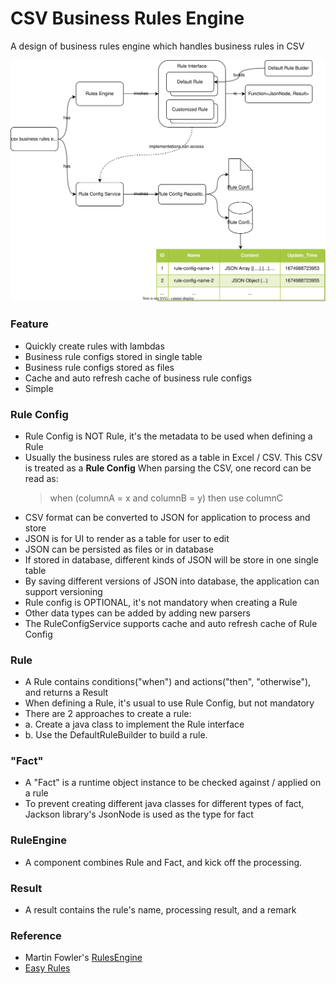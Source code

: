 # CSV Business Rules Engine

A design of business rules engine which handles business rules in CSV

<img src="./csv-business-rules-engine.drawio.svg" />

### Feature

- Quickly create rules with lambdas
- Business rule configs stored in single table
- Business rule configs stored as files
- Cache and auto refresh cache of business rule configs
- Simple

### Rule Config

- Rule Config is NOT Rule, it's the metadata to be used when defining a Rule
- Usually the business rules are stored as a table in Excel / CSV.
  This CSV is treated as a **Rule Config**
  When parsing the CSV, one record can be read as:
  > when (columnA = x and columnB = y) then use columnC
- CSV format can be converted to JSON for application to process and store
- JSON is for UI to render as a table for user to edit
- JSON can be persisted as files or in database
- If stored in database, different kinds of JSON will be store in one single table
- By saving different versions of JSON into database, the application can support versioning
- Rule config is OPTIONAL, it's not mandatory when creating a Rule
- Other data types can be added by adding new parsers
- The RuleConfigService supports cache and auto refresh cache of Rule Config 

### Rule

- A Rule contains conditions("when") and actions("then", "otherwise"), and returns a Result
- When defining a Rule, it's usual to use Rule Config, but not mandatory
- There are 2 approaches to create a rule:
- a. Create a java class to implement the Rule interface
- b. Use the DefaultRuleBuilder to build a rule.

### "Fact"

- A "Fact" is a runtime object instance to be checked against / applied on a rule
- To prevent creating different java classes for different types of fact, Jackson library's JsonNode is used as the type
  for fact

### RuleEngine

- A component combines Rule and Fact, and kick off the processing.

### Result

- A result contains the rule's name, processing result, and a remark

### Reference

- Martin Fowler's [RulesEngine](https://martinfowler.com/bliki/RulesEngine.html)
- [Easy Rules](https://github.com/j-easy/easy-rules) 